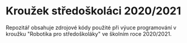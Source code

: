 # Kroužek středoškoláci 2020/2021
Repozitář obsahuje zdrojové kódy použité při výuce programování v kroužku "Robotika pro středoškoláky" ve školním roce 2020/2021.
